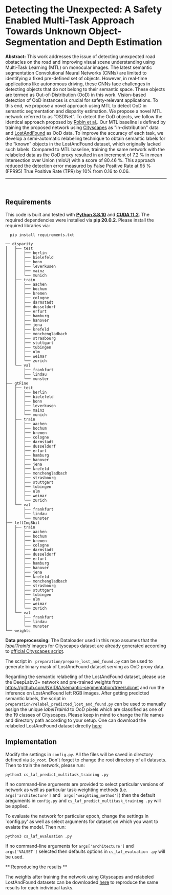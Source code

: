 **<h1>Detecting the Unexpected: A Safety Enabled Multi-Task Approach Towards Unknown Object-Segmentation and Depth Estimation</h1>**

 **Abstract:** This work addresses the issue of detecting unexpected road obstacles on the road and improving visual scene understanding using Multi-Task Learning (MTL) on monocular images. The latest semantic segmentation Convolutional Neural Networks (CNNs) are limited to identifying a fixed pre-defined set of objects. However, in real-time applications like autonomous driving, these CNNs face challenges in detecting objects that do not belong to their semantic space. These objects are termed as Out-of-Distribution (OoD) in this work. Vision-based detection of OoD instances is crucial for safety-relevant applications. To this end, we propose a novel approach using MTL to detect OoD in semantic segmentation and disparity estimation. We propose a novel MTL network referred to as ”OSDNet”. To detect the OoD objects, we follow the identical approach proposed by [Robin et al.](https://arxiv.org/pdf/2012.06575.pdf). Our MTL baseline is defined by training the proposed network using [Cityscapes](https://www.cityscapes-dataset.com/) as "in-distribution" data and [LostAndFound](http://wwwlehre.dhbw-stuttgart.de/~sgehrig/lostAndFoundDataset/index.html) as OoD data. To improve the accuracy of each task, we develop a semi-automatic relabeling technique to obtain semantic labels for the ”known” objects in the LostAndFound dataset, which originally lacked such labels. Compared to MTL baseline, training the same network with the relabeled data as the OoD proxy resulted in an increment of 7.2 % in mean Intersection over Union (mIoU) with a score of 80.46 %. This approach reduced the detection error measured by False Positive Rate at 95 % (FPR95) True Positive Rate (TPR) by 10% from 0.16 to 0.06. 
 
---

</br>

## Requirements ##

This code is built and tested with **[Python 3.8.10](https://www.python.org/downloads/release/python-3810/)** and **[CUDA 11.2](https://developer.nvidia.com/cuda-11.2.0-download-archive)**. The required dependencies were installed via **pip 20.0.2**. Please install the required libraries via:

```
  pip install requirements.txt
````
```
── disparity
│   ├── test
│   │   ├── berlin
│   │   ├── bielefeld
│   │   ├── bonn
│   │   ├── leverkusen
│   │   ├── mainz
│   │   └── munich
│   ├── train
│   │   ├── aachen
│   │   ├── bochum
│   │   ├── bremen
│   │   ├── cologne
│   │   ├── darmstadt
│   │   ├── dusseldorf
│   │   ├── erfurt
│   │   ├── hamburg
│   │   ├── hanover
│   │   ├── jena
│   │   ├── krefeld
│   │   ├── monchengladbach
│   │   ├── strasbourg
│   │   ├── stuttgart
│   │   ├── tubingen
│   │   ├── ulm
│   │   ├── weimar
│   │   └── zurich
│   └── val
│       ├── frankfurt
│       ├── lindau
│       └── munster
├── gtFine
│   ├── test
│   │   ├── berlin
│   │   ├── bielefeld
│   │   ├── bonn
│   │   ├── leverkusen
│   │   ├── mainz
│   │   └── munich
│   ├── train
│   │   ├── aachen
│   │   ├── bochum
│   │   ├── bremen
│   │   ├── cologne
│   │   ├── darmstadt
│   │   ├── dusseldorf
│   │   ├── erfurt
│   │   ├── hamburg
│   │   ├── hanover
│   │   ├── jena
│   │   ├── krefeld
│   │   ├── monchengladbach
│   │   ├── strasbourg
│   │   ├── stuttgart
│   │   ├── tubingen
│   │   ├── ulm
│   │   ├── weimar
│   │   └── zurich
│   └── val
│       ├── frankfurt
│       ├── lindau
│       └── munster
├── leftImg8bit
│   ├── train
│   │   ├── aachen
│   │   ├── bochum
│   │   ├── bremen
│   │   ├── cologne
│   │   ├── darmstadt
│   │   ├── dusseldorf
│   │   ├── erfurt
│   │   ├── hamburg
│   │   ├── hanover
│   │   ├── jena
│   │   ├── krefeld
│   │   ├── monchengladbach
│   │   ├── strasbourg
│   │   ├── stuttgart
│   │   ├── tubingen
│   │   ├── ulm
│   │   ├── weimar
│   │   └── zurich
│   └── val
│       ├── frankfurt
│       ├── lindau
│       └── munster
└── weights
``` 
**Data preprocessing:** The Dataloader used in this repo assumes that the *labelTrainId* images for Cityscapes dataset are already generated according to [official Cityscapes script](https://github.com/mcordts/cityscapesScripts/blob/master/cityscapesscripts/preparation/createTrainIdLabelImgs.py).

The script in ` preparation/prepare_lost_and_found.py` can be used to generate binary mask of LostAndFound dataset serving as OoD proxy data.

Regarding the semantic relabeling of the LostAndFound dataset, please use the DeepLabv3+ network and pre-trained weights from https://github.com/NVIDIA/semantic-segmentation/tree/sdcnet and run the inference on LostAndFound left RGB images. After getting predicted semantic labels, the script in ` preparation/relabel_predicted_lost_and_found.py ` can be used to manually assign the unique *labelTrainId* to OoD pixels  which are classified as one of the 19 classes of Cityscapes. Please keep in mind to change the file names and directory path according to your setup. One can download the relabeled LostAndFound dataset directly [here](https://www.dropbox.com/scl/fo/8bqjlqrrgqzkb4ha3zhwc/h?dl=0&rlkey=yavgb62gwhxo233qllpna5ffa)

## Implementation ##
Modify the settings in ` config.py `. All the files will be saved in directory defined via `io_root`. Don't forget to change the root directory of all datasets. Then to train the network, please run:

```
python3 cs_laf_predict_multitask_training .py
````

If no command-line arguments are provided to select particular versions of network as well as particular task-weighting methods (i.e. `args['architecture']` and ` args['weighting_method']`) then the default areguments in `config.py` and `cs_laf_predict_multitask_training .py` will be applied.

To evaluate the network for particular epoch, change the settings in `config.py' as well as select arguments for dataset on which you want to evalate the model. Then run:

```
python3 cs_laf_evaluation .py
````

If no command-line arguments for `args['architecture']` and `args['VALSET']` selected then defaults options in `cs_laf_evaluation .py` will be used.

** Reproducing the results **

The weights after training the network using Cityscapes and relabeled LostAndFound datasets can be downloaded [here]() to reproduce the same results for each individual tasks.
